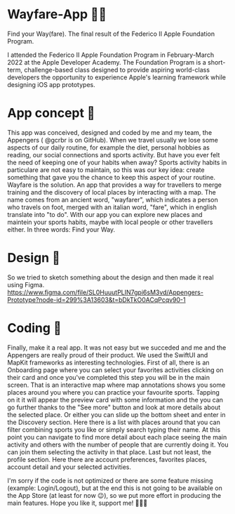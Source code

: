 # Wayfare-App 🏃‍♂️
Find your Way(fare). The final result of the Federico II Apple Foundation Program. 

I attended the Federico II Apple Foundation Program in February-March 2022 at the Apple Developer Academy. 
The Foundation Program is a short-term, challenge-based class designed to provide aspiring world-class developers the opportunity to experience Apple's learning framework while designing iOS app prototypes. 
# App concept 💭
This app was conceived, designed and coded by me and my team, the Appengers ( @gcrbr is on GitHub).
When we travel usually we lose some aspects of our daily routine, for example the diet, personal hobbies as reading, our social connections and sports activity. But have you ever felt the need of keeping one of your habits when away? Sports activity habits in particulare are not easy to maintain, so this was our key idea: create something that gave you the chance to keep this aspect of your routine. 
Wayfare is the solution. 
An app that provides a way for travellers to merge training and the discovery of local places by interacting with a map. The name comes from an ancient word, "wayfarer", which indicates a person who travels on foot, merged with an italian word, "fare", which in english translate into "to do". 
With our app you can explore new places and maintein your sports habits, maybe with local people or other travellers either. 
In three words: Find your Way.
# Design 🎨
So we tried to sketch something about the design and then made it real using Figma. 
https://www.figma.com/file/SL0HuuutPLIN7gpi6sM3vd/Appengers-Prototype?node-id=299%3A13603&t=bDkTkO0ACqPcqv90-1
# Coding 📲
Finally, make it a real app. It was not easy but we succeded and me and the Appengers are really proud of their product. 
We used the SwiftUI and MapKit frameworks as interesting technologies. 
First of all, there is an Onboarding page where you can select your favorites activities clicking on their card and once you've completed this step you will be in the main screen. That is an interactive map where map annotations shows you some places around you where you can practice your favourite sports.
Tapping on it it will appear the preview card with some information and the you can go further thanks to the "See more" button and look at more details about the selected place. Or either you can slide up the bottom sheet and enter in the Discovery section. Here there is a list with places around that you can filter combining sports you like or simply search typing their name. At this point you can navigate to find more detail about each place seeing the main activity and others with the number of people that are currently doing it. You can join them selecting the activity in that place. 
Last but not least, the profile section. Here there are account preferences, favorites places, account detail and your selected activities.

I'm sorry if the code is not optimized or there are some feature missing (example: Login/Logout), but at the end this is not going to be available on the App Store (at least for now 😉), so we put more effort in producing the main features.
Hope you like it, support me! 🧡🧡🧡
